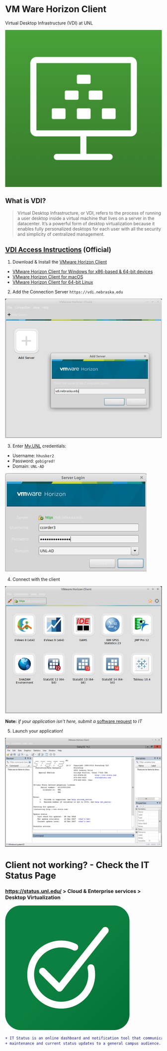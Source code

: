 # VM Ware Horizon Client
Virtual Desktop Infrastructure (VDI) at UNL

[![vmware-desktop-client](https://github.com/Infinite-Actuary/VMWare-Horizon-Client/blob/master/images/vmware-horizon-client.jpg "Watch a short video!")](https://unl.app.box.com/s/jzt44xawxdnu1cbz4wfs8xs739rfjk5m)

## What is VDI?

> Virtual Desktop Infrastructure, or VDI, refers to the process of running a user desktop inside a virtual machine that lives on a server in the datacenter. It’s a powerful form of desktop virtualization because it enables fully personalized desktops for each user with all the security and simplicity of centralized management.

## [VDI Access Instructions](https://its.unl.edu/services/desktop-virtualization/vdi-access-instructions) (Official)

1. Download & Install the [VMware Horizon Client](https://my.vmware.com/en/web/vmware/info/slug/desktop_end_user_computing/vmware_horizon_clients/4_0)
  * [VMware Horizon Client for Windows for x86-based & 64-bit devices](https://my.vmware.com/web/vmware/details?downloadGroup=CART18FQ4_LIN64_470&productId=578&rPId=20573)
  * [VMware Horizon Client for macOS](https://my.vmware.com/web/vmware/details?downloadGroup=CART18FQ4_MAC_470&productId=578&rPId=20572)
  * [VMware Horizon Client for 64-bit Linux](https://my.vmware.com/web/vmware/details?downloadGroup=CART18FQ4_LIN64_470&productId=578&rPId=20573)

2. Add the Connection Server `https://vdi.nebraska.edu`

![vmware-add-server](https://github.com/Infinite-Actuary/VMWare-Horizon-Client/blob/master/images/vmware-add-server.jpg)

3. Enter [My.UNL](http://its.unl.edu/lms) credentials:
* Username: `hhusker2`
* Password: `gobigred!`
* Domain: `UNL-AD`

![vmware-server-login](https://github.com/Infinite-Actuary/VMWare-Horizon-Client/blob/master/images/vmware-server-login.jpg)

4. Connect with the client

![vmware-client-open](https://github.com/Infinite-Actuary/VMWare-Horizon-Client/blob/master/images/vmware-client-open.jpg)

**Note:** *if your application isn't here, submit a* [software request](http://cba.unl.edu/it-services/forms/software-request/) *to IT*

5. Launch your application!

![vmware-stata14](https://github.com/Infinite-Actuary/VMWare-Horizon-Client/blob/master/images/vmware-stata14.jpg)

# Client not working? - Check the IT Status Page

### https://status.unl.edu/ > Cloud & Enterprise services > Desktop Virtualization

[![status-icon](https://github.com/Infinite-Actuary/VMWare-Horizon-Client/blob/master/images/status-page-icon.png "About IT Status")](https://its.unl.edu/services/itstatus)

```diff
+ IT Status is an online dashboard and notification tool that communicates ITS service outages,
+ maintenance and current status updates to a general campus audience.
```
